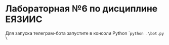 # Лабораторная №6 по дисциплине ЕЯЗИИС

Для запуска телеграм-бота запустите в консоли Python 
\```python .\bot.py
\``
